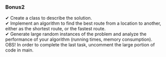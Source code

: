 ### Bonus2

✔ Create a class to describe the solution.  
✔ Implement an algorithm to find the best route from a location to another, either as the shortest route, or the fastest route.  
✔ Generate large random instances of the problem and analyze the performance of your algorithm (running times, memory consumption).  
OBS! In order to complete the last task, uncomment the large portion of code in main.
️